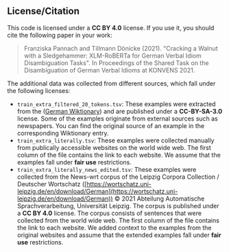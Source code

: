 ## License/Citation

This code is licensed under a **CC BY 4.0** license. If you use it, you should cite the following paper in your work:

> Franziska Pannach and Tillmann Dönicke (2021). "Cracking a Walnut with a Sledgehammer:  XLM-RoBERTa for German Verbal Idiom Disambiguation Tasks". In Proceedings of the Shared Task on the Disambiguation of German Verbal Idioms at KONVENS 2021.

The additional data was collected from different sources, which fall under the following licenses:

- `train_extra_filtered_20_tokens.tsv`: These examples were extracted from the ([German Wiktionary](https://dumps.wikimedia.org/dewiktionary/20210501/)) and are published under a **CC-BY-SA-3.0** license. Some of the examples originate from external sources such as newspapers. You can find the original source of an example in the corresponding Wiktionary entry.
- `train_extra_literally.tsv`: These examples were collected manually from publically accessible websites on the world wide web. The first column of the file contains the link to each website. We assume that the examples fall under **fair use** restrictions.
- `train_extra_literally_news_edited.tsv`: These examples were collected from the News-wrt corpus of the Leipzig Corpora Collection / Deutscher Wortschatz ([https://wortschatz.uni-leipzig.de/en/download/German](https://wortschatz.uni-leipzig.de/en/download/German)) © 2021 Abteilung Automatische Sprachverarbeitung, Universität Leipzig. The corpus is published under a **CC BY 4.0** license. The corpus consists of sentences that were collected from the world wide web. The first column of the file contains the link to each website. We added context to the examples from the original websites and assume that the extended examples fall under **fair use** restrictions.

